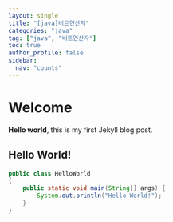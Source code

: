 ```yaml
---
layout: single
title: "[java]비트연산자"
categories: "java"
tag: ["java", "비트연산자"]
toc: true
author_profile: false
sidebar:
  nav: "counts"
---
```


# Welcome

**Hello world**, this is my first Jekyll blog post.

## Hello World!

```java
public class HelloWorld
{
	public static void main(String[] args) {
		System.out.println("Hello World!");
	}
}
```
